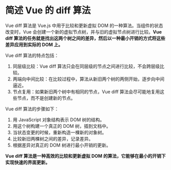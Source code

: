 # 简述 Vue 的 diff 算法

Vue diff 算法是 Vue.js 中用于比较和更新虚拟 DOM 的一种算法。当组件的状态改变时，Vue 会创建一个新的虚拟节点树，并与旧的虚拟节点树进行比较。**Vue diff 算法的任务就是找出这两个树之间的差异，然后以一种最小开销的方式将这些差异应用到实际的 DOM 上。**

Vue diff 算法的特点包括：

1. 同层级比较：Vue diff 算法只会在同层级的节点之间进行比较，不会跨层级比较。
2. 两端向中间比较：在比较过程中，算法从新旧两个树的两侧开始，逐步向中间逼近。
3. 节点复用：如果新旧两个树中有相同的节点，Vue diff 算法会尽可能地复用这些节点，而不是创建新的节点。

Vue diff 算法的步骤如下：

1. 用 JavaScript 对象结构表示 DOM 树的结构。
2. 用这个树构建一个真正的 DOM 树，插到文档中。
3. 当状态变更的时候，重新构造一棵新的对象树。
4. 比较新旧两棵树之间的差异，记录差异。
5. 根据差异对真正的 DOM 树进行最小开销的更新。

**Vue diff 算法是一种高效的比较和更新虚拟 DOM 的算法，它能够在最小的开销下实现快速的界面更新。**

